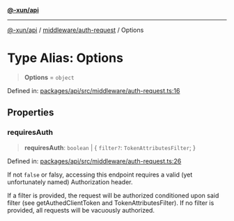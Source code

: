 [**@-xun/api**](../../../README.md)

***

[@-xun/api](../../../README.md) / [middleware/auth-request](../README.md) / Options

# Type Alias: Options

> **Options** = `object`

Defined in: [packages/api/src/middleware/auth-request.ts:16](https://github.com/Xunnamius/api-utils/blob/f86b6da3746432264ea1e1b00e1751b0fe171fe2/packages/api/src/middleware/auth-request.ts#L16)

## Properties

### requiresAuth

> **requiresAuth**: `boolean` \| \{ `filter?`: `TokenAttributesFilter`; \}

Defined in: [packages/api/src/middleware/auth-request.ts:26](https://github.com/Xunnamius/api-utils/blob/f86b6da3746432264ea1e1b00e1751b0fe171fe2/packages/api/src/middleware/auth-request.ts#L26)

If not `false` or falsy, accessing this endpoint requires a valid (yet
unfortunately named) Authorization header.

If a filter is provided, the request will be authorized conditioned upon
said filter (see getAuthedClientToken and
TokenAttributesFilter). If no filter is provided, all requests will
be vacuously authorized.
